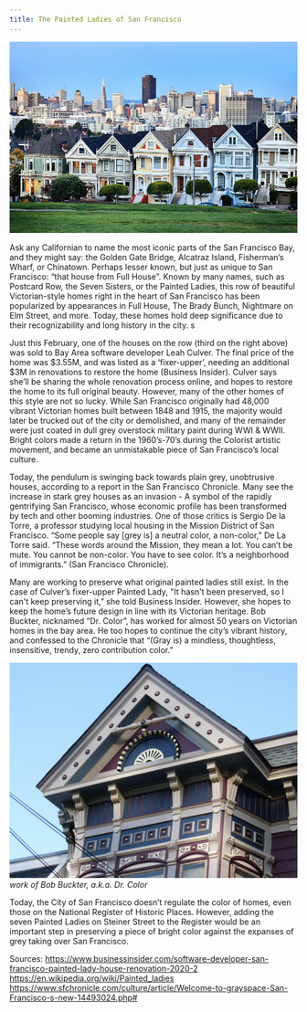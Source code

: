 ```yaml
---
title: The Painted Ladies of San Francisco
---
```

![Painted Ladies](san_francisco/Screen&#32;Shot&#32;2020-04-04&#32;at&#32;2.46.56&#32;AM.png)

Ask any Californian to name the most iconic parts of the San Francisco Bay, and they might say: the Golden Gate Bridge, Alcatraz Island, Fisherman’s Wharf, or Chinatown. Perhaps lesser known, but just as unique to San Francisco: “that house from Full House”. Known by many names, such as Postcard Row, the Seven Sisters, or the Painted Ladies, this row of beautiful Victorian-style homes right in the heart of San Francisco has been popularized by appearances in Full House, The Brady Bunch, Nightmare on Elm Street, and more. Today, these homes hold deep significance due to their recognizability and long history in the city. s

Just this February, one of the houses on the row (third on the right above) was sold to Bay Area software developer Leah Culver. The final price of the home was $3.55M, and was listed as a ‘fixer-upper’, needing an additional $3M in renovations to restore the home (Business Insider). Culver says she’ll be sharing the whole renovation process online, and hopes to restore the home to its full original beauty. However, many of the other homes of this style are not so lucky. While San Francisco originally had 48,000 vibrant Victorian homes built between 1848 and 1915, the majority would later be trucked out of the city or demolished, and many of the remainder were just coated in dull grey overstock military paint during WWI & WWII. Bright colors made a return in the 1960’s-70’s during the Colorist artistic movement, and became an unmistakable piece of San Francisco’s local culture. 

Today, the pendulum is swinging back towards plain grey, unobtrusive houses, according to a report in the San Francisco Chronicle. Many see the increase in stark grey houses as an invasion - A symbol of the rapidly gentrifying San Francisco, whose economic profile has been transformed by tech and other booming industries. One of those critics is Sergio De la Torre, a professor studying local housing in the Mission District of San Francisco. “Some people say [grey is] a neutral color, a non-color,” De La Torre said. “These words around the Mission, they mean a lot. You can’t be mute. You cannot be non-color. You have to see color. It’s a neighborhood of immigrants.” (San Francisco Chronicle). 

Many are working to preserve what original painted ladies still exist. In the case of Culver’s fixer-upper Painted Lady, "It hasn't been preserved, so I can't keep preserving it,” she told Business Insider. However, she hopes to keep the home’s future design in line with its Victorian heritage. Bob Buckter, nicknamed “Dr. Color”, has worked for almost 50 years on Victorian homes in the bay area. He too hopes to continue the city’s vibrant history, and confessed to the Chronicle that “(Gray is) a mindless, thoughtless, insensitive, trendy, zero contribution color.” 

![work of Dr. Color](san_francisco/Screen&#32;Shot&#32;2020-04-04&#32;at&#32;2.50.56&#32;AM.png)
*work of Bob Buckter, a.k.a. Dr. Color*

Today, the City of San Francisco doesn’t regulate the color of homes, even those on the National Register of Historic Places. However, adding the seven Painted Ladies on Steiner Street to the Register would be an important step in preserving a piece of bright color against the expanses of grey taking over San Francisco.

Sources:
https://www.businessinsider.com/software-developer-san-francisco-painted-lady-house-renovation-2020-2
https://en.wikipedia.org/wiki/Painted_ladies
https://www.sfchronicle.com/culture/article/Welcome-to-grayspace-San-Francisco-s-new-14493024.php#